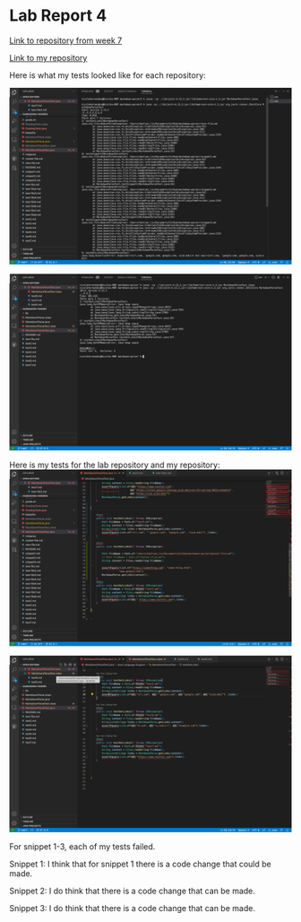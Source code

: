 # Lab Report 4
[Link to repository from week 7](https://github.com/HantianLin/markdown-parser)

[Link to my repository](https://github.com/Nicole242/markdown-parser)

Here is what my tests looked like for each repository:

![Lab Repository](FTEXMP.png)

![My Repository](MTTMP.png)


Here is my tests for the lab repository and my repository:
![Lab Repository](ExMPVS.png)

![My Repository](MyMPVS.png)


For snippet 1-3, each of my tests failed. 

Snippet 1: I think that for snippet 1 there is a code change that could be made.

Snippet 2: I do think that there is a code change that can be made.


Snippet 3: I do think that there is a code change that can be made.